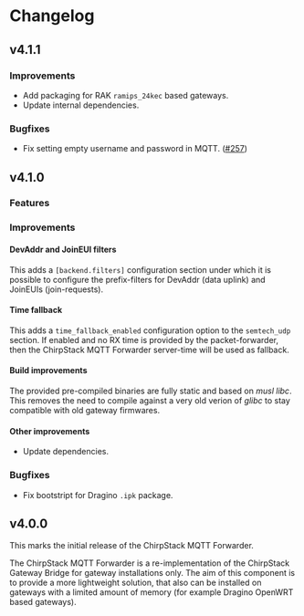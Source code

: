 # Changelog

## v4.1.1

### Improvements

* Add packaging for RAK `ramips_24kec` based gateways.
* Update internal dependencies.

### Bugfixes

* Fix setting empty username and password in MQTT. ([#257](https://github.com/chirpstack/chirpstack/issues/257))

## v4.1.0

### Features

### Improvements

#### DevAddr and JoinEUI filters

This adds a `[backend.filters]` configuration section under which it is
possible to configure the prefix-filters for DevAddr (data uplink) and
JoinEUIs (join-requests).

#### Time fallback

This adds a `time_fallback_enabled` configuration option to the `semtech_udp`
section. If enabled and no RX time is provided by the packet-forwarder, then
the ChirpStack MQTT Forwarder server-time will be used as fallback.

#### Build improvements

The provided pre-compiled binaries are fully static and based on _musl libc_.
This removes the need to compile against a very old verion of _glibc_ to
stay compatible with old gateway firmwares.

#### Other improvements

* Update dependencies.

### Bugfixes

* Fix bootstript for Dragino `.ipk` package.

## v4.0.0

This marks the initial release of the ChirpStack MQTT Forwarder.

The ChirpStack MQTT Forwarder is a re-implementation of the ChirpStack Gateway
Bridge for gateway installations only. The aim of this component is to provide
a more lightweight solution, that also can be installed on gateways with a
limited amount of memory (for example Dragino OpenWRT based gateways).

